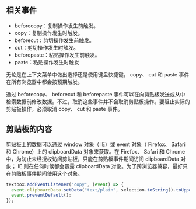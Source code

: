 ## 相关事件

- beforecopy：复制操作发生前触发。
- copy：复制操作发生时触发。
- beforecut：剪切操作发生前触发。
- cut：剪切操作发生时触发。
- beforepaste：粘贴操作发生前触发。
- paste：粘贴操作发生时触发

无论是在上下文菜单中做出选择还是使用键盘快捷键， copy、 cut 和 paste 事件在所有浏览器中都会按预期触发。

通过 beforecopy、 beforecut 和 beforepaste 事件可以在向剪贴板发送或从中检索数据前修改数据。不过，取消这些事件并不会取消剪贴板操作。要阻止实际的剪贴板操作，必须取消 copy、 cut 和 paste 事件。

## 剪贴板的内容

剪贴板上的数据可以通过 window 对象（ IE）或 event 对象（ Firefox、 Safari 和 Chrome）上的 clipboardData 对象来获取。在 Firefox、 Safari 和 Chrome 中，为防止未经授权访问剪贴板，只能在剪贴板事件期间访问 clipboardData 对象； IE 则在任何时候都会暴露 clipboardData 对象。为了跨浏览器兼容，最好只在剪贴板事件期间使用这个对象。

```js
textbox.addEventListener("copy", (event) => {
  event.clipboardData.setData("text/plain", selection.toString().toUpperCase());
  event.preventDefault();
});
```
